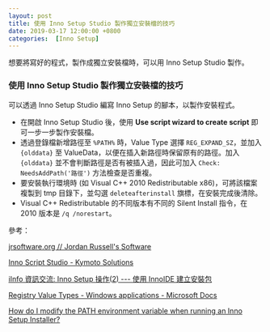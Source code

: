 ```yaml
---
layout: post
title: 使用 Inno Setup Studio 製作獨立安裝檔的技巧
date: 2019-03-17 12:00:00 +0800
categories:  [Inno Setup]
---
```


想要將寫好的程式，製作成獨立安裝檔時，可以用 Inno Setup Studio 製作。

### 使用 Inno Setup Studio 製作獨立安裝檔的技巧

可以透過 Inno Setup Studio 編寫 Inno Setup 的腳本，以製作安裝程式。

- 在開啟 Inno Setup Studio 後，使用 **Use script wizard to create script** 即可一步一步製作安裝檔。
- 透過登錄檔新增路徑至 `%PATH%` 時，Value Type 選擇 `REG_EXPAND_SZ`，並加入 `{olddata}` 至 ValueData，以便在插入新路徑時保留原有的路徑。加入 `{olddata}` 並不會判斷路徑是否有被插入過，因此可加入 `Check: NeedsAddPath('路徑')` 方法檢查是否重複。
- 要安裝執行環境時 (如 Visual C++ 2010 Redistributable x86)，可將該檔案複製到 tmp 目錄下，並勾選 `deleteafterinstall` 旗標，在安裝完成後清除。
- Visual C++ Redistributable 的不同版本有不同的 Silent Install 指令，在 2010 版本是 `/q /norestart`。

參考：

[jrsoftware.org // Jordan Russell's Software](http://www.jrsoftware.org/)

[Inno Script Studio - Kymoto Solutions](https://www.kymoto.org/products/inno-script-studio)

[iInfo 資訊交流: Inno Setup 操作(2) --- 使用 InnoIDE 建立安裝包](http://white5168.blogspot.com/2018/03/inno-setup-2-innoide.html?m=1)

[Registry Value Types - Windows applications - Microsoft Docs](https://docs.microsoft.com/en-us/windows/desktop/sysinfo/registry-value-types)

[How do I modify the PATH environment variable when running an Inno Setup Installer?](https://stackoverflow.com/questions/3304463/how-do-i-modify-the-path-environment-variable-when-running-an-inno-setup-install)